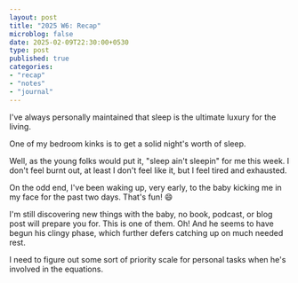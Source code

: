 ```yaml
---
layout: post
title: "2025 W6: Recap"
microblog: false
date: 2025-02-09T22:30:00+0530
type: post
published: true
categories:
- "recap"
- "notes"
- "journal"
---
```


I've always personally maintained that sleep is the ultimate luxury for the living. 

One of my bedroom kinks is to get a solid night's worth of sleep. 

Well, as the young folks would put it, "sleep ain't sleepin" for me this week. I don't feel burnt out, at least I don't feel like it, but I feel tired and exhausted. 

On the odd end, I've been waking up, very early, to the baby kicking me in my face for the past two days. That's fun! 😄

I'm still discovering new things with the baby, no book, podcast, or blog post will prepare you for. This is one of them. Oh! And he seems to have begun his clingy phase, which further defers catching up on much needed rest. 

I need to figure out some sort of priority scale for personal tasks when he's involved in the equations.